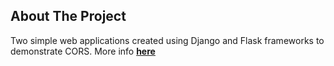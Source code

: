 ## About The Project

Two simple web applications created using Django and Flask frameworks to demonstrate CORS. More info <a href="https://rohansblog.hashnode.dev/cors-explained-using-django-and-flask"><strong>here</strong></a>